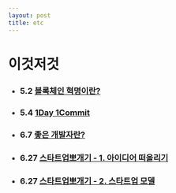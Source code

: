 ```yaml
---
layout: post
title: etc
---
```


# 이것저것 

* ### 5.2 [블록체인 혁명이란?](http://ykss.github.io/blockchain)
* ### 5.4 [1Day 1Commit](http://ykss.github.io/1day1commit)
* ### 6.7 [좋은 개발자란?](http://ykss.github.io/gooddeveloper)
* ### 6.27 [스타트업뽀개기 - 1. 아이디어 떠올리기](http://ykss.github.io/startup1)
* ### 6.27 [스타트업뽀개기 - 2. 스타트업 모델](http://ykss.github.io/startup2)